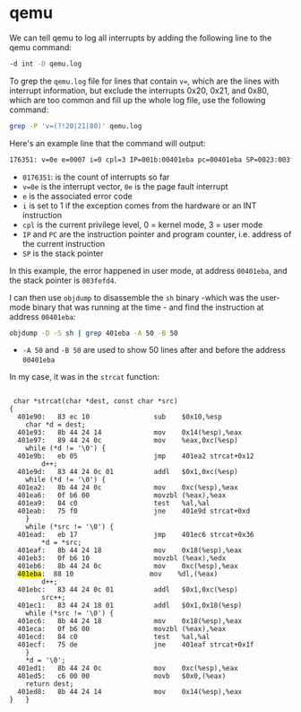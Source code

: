 # qemu

We can tell qemu to log all interrupts by adding the following line to the qemu command:

```bash
-d int -D qemu.log
```

To grep the `qemu.log` file for lines that contain `v=`, which are the lines with
interrupt information, but exclude the interrupts 0x20, 0x21, and 0x80, which are
too common and fill up the whole log file, use the following command:

```bash
grep -P 'v=(?!20|21|80)' qemu.log
```

Here's an example line that the command will output:

```bash
176351: v=0e e=0007 i=0 cpl=3 IP=001b:00401eba pc=00401eba SP=0023:003fefd4 CR2=00000002
```

- `0176351`: is the count of interrupts so far
- `v=0e` is the interrupt vector, `0e` is the page fault interrupt
- `e` is the associated error code
- `i` is set to 1 if the exception comes from the hardware or an INT instruction
- `cpl` is the current privilege level, 0 = kernel mode, 3 = user mode
- `IP` and `PC` are the instruction pointer and program counter, i.e. address of the current instruction
- `SP` is the stack pointer

In this example, the error happened in user mode, at address `00401eba`, and the stack pointer is `003fefd4`.

I can then use `objdump` to disassemble the `sh` binary -which was the user-mode binary that was running at the time -
and find the instruction at address `00401eba`:

```bash
objdump -D -S sh | grep 401eba -A 50 -B 50
```

- `-A 50` and `-B 50` are used to show 50 lines after and before the address `00401eba`

In my case, it was in the `strcat` function:

<pre><code>
 char *strcat(char *dest, const char *src)
{
  401e90:	83 ec 10             	sub    $0x10,%esp
    char *d = dest;
  401e93:	8b 44 24 14          	mov    0x14(%esp),%eax
  401e97:	89 44 24 0c          	mov    %eax,0xc(%esp)
    while (*d != '\0') {
  401e9b:	eb 05                	jmp    401ea2 strcat+0x12
        d++;
  401e9d:	83 44 24 0c 01       	addl   $0x1,0xc(%esp)
    while (*d != '\0') {
  401ea2:	8b 44 24 0c          	mov    0xc(%esp),%eax
  401ea6:	0f b6 00             	movzbl (%eax),%eax
  401ea9:	84 c0                	test   %al,%al
  401eab:	75 f0                	jne    401e9d strcat+0xd
    }
    while (*src != '\0') {
  401ead:	eb 17                	jmp    401ec6 strcat+0x36
        *d = *src;
  401eaf:	8b 44 24 18          	mov    0x18(%esp),%eax
  401eb3:	0f b6 10             	movzbl (%eax),%edx
  401eb6:	8b 44 24 0c          	mov    0xc(%esp),%eax
  <mark>401eba</mark>:	88 10                	mov    %dl,(%eax)
        d++;
  401ebc:	83 44 24 0c 01       	addl   $0x1,0xc(%esp)
        src++;
  401ec1:	83 44 24 18 01       	addl   $0x1,0x18(%esp)
    while (*src != '\0') {
  401ec6:	8b 44 24 18          	mov    0x18(%esp),%eax
  401eca:	0f b6 00             	movzbl (%eax),%eax
  401ecd:	84 c0                	test   %al,%al
  401ecf:	75 de                	jne    401eaf strcat+0x1f
    }
    *d = '\0';
  401ed1:	8b 44 24 0c          	mov    0xc(%esp),%eax
  401ed5:	c6 00 00             	movb   $0x0,(%eax)
    return dest;
  401ed8:	8b 44 24 14          	mov    0x14(%esp),%eax
}   }
</code></pre>